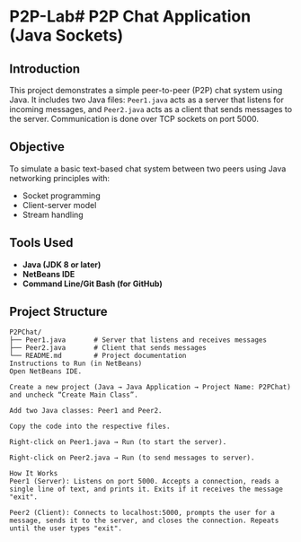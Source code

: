 # P2P-Lab# P2P Chat Application (Java Sockets)

## Introduction

This project demonstrates a simple peer-to-peer (P2P) chat system using Java. It includes two Java files: `Peer1.java` acts as a server that listens for incoming messages, and `Peer2.java` acts as a client that sends messages to the server. Communication is done over TCP sockets on port 5000.

## Objective

To simulate a basic text-based chat system between two peers using Java networking principles with:
- Socket programming
- Client-server model
- Stream handling

## Tools Used

- **Java (JDK 8 or later)**
- **NetBeans IDE**
- **Command Line/Git Bash (for GitHub)**

## Project Structure

```plaintext
P2PChat/
├── Peer1.java       # Server that listens and receives messages
├── Peer2.java       # Client that sends messages
└── README.md        # Project documentation
Instructions to Run (in NetBeans)
Open NetBeans IDE.

Create a new project (Java → Java Application → Project Name: P2PChat) and uncheck “Create Main Class”.

Add two Java classes: Peer1 and Peer2.

Copy the code into the respective files.

Right-click on Peer1.java → Run (to start the server).

Right-click on Peer2.java → Run (to send messages to server).

How It Works
Peer1 (Server): Listens on port 5000. Accepts a connection, reads a single line of text, and prints it. Exits if it receives the message "exit".

Peer2 (Client): Connects to localhost:5000, prompts the user for a message, sends it to the server, and closes the connection. Repeats until the user types "exit".
